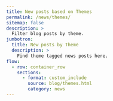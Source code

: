 ```yaml
---
title: New posts based on Themes
permalink: /news/themes/
sitemap: false
description: >
  Filter blog posts by theme.
jumbotron:
  title: New posts by Theme
  description: >
    Find theme tagged news posts here.
flow:
  - row: container_row
    sections:
      - format: custom_include
        source: blog/themes.html
        category: news
---
```


